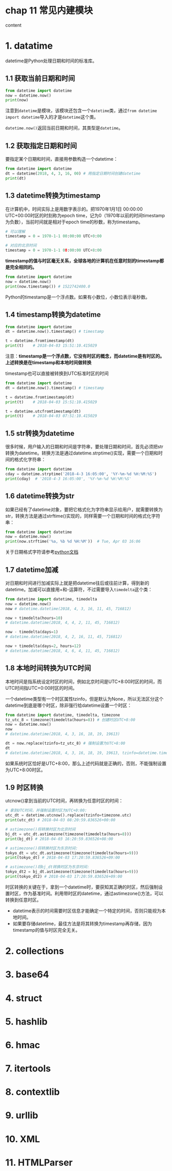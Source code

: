 # chap 11 常见内建模块

content

# 1. datatime
datetime是Python处理日期和时间的标准库。
## 1.1 获取当前日期和时间
```python
from datetime import datetime
now = datetime.now()
print(now)
```
注意到```datetime```是模块，该模块还包含一个```datetime```类，通过```from datetime import datetime```导入的才是```datetime```这个类。

```datetime.now()```返回当前日期和时间，其类型是```datetime```。
## 1.2 获取指定日期和时间
要指定某个日期和时间，直接用参数构造一个datetime：
```python
from datetime import datetime
dt = datetime(2018, 4, 3, 16, 00) # 用指定日期时间创建datetime
print(dt)
```
## 1.3 datetime转换为timestamp
在计算机中，时间实际上是用数字表示的。把1970年1月1日 00:00:00 UTC+00:00时区的时刻称为epoch time，记为0（1970年以前的时间timestamp为负数），当前时间就是相对于epoch time的秒数，称为timestamp。
```python
# 可以理解
timestamp = 0 = 1970-1-1 00:00:00 UTC+0:00

# 对应的北京时间
timestamp = 0 = 1970-1-1 08:00:00 UTC+8:00
```
**timestamp的值与时区毫无关系，全球各地的计算机在任意时刻的timestamp都是完全相同的。**
```python
from datetime import datetime
now = datetime.now()
print(now.timestamp()) # 1522742400.0
```
Python的timestamp是一个浮点数。如果有小数位，小数位表示毫秒数。
## 1.4 timestamp转换为datetime
```python
from datetime import datetime
dt = datetime.now().timestamp() # timestamp

t = datetime.fromtimestamp(dt)
print(t)    # 2018-04-03 15:51:10.415029
```
注意：**timestamp是一个浮点数，它没有时区的概念，而datetime是有时区的。上述转换是在timestamp和本地时间做转换**

timestamp也可以直接被转换到UTC标准时区的时间
```python
from datetime import datetime
dt = datetime.now().timestamp() # timestamp

t = datetime.fromtimestamp(dt)
print(t)    # 2018-04-03 15:51:10.415029

t = datetime.utcfromtimestamp(dt)
print(t)    # 2018-04-03 07:51:10.415029
```
## 1.5 str转换为datetime
很多时候，用户输入的日期和时间是字符串，要处理日期和时间，首先必须把str转换为datetime。转换方法是通过datetime.strptime()实现，需要一个日期和时间的格式化字符串：
```python
from datetime import datetime
cday = datetime.strptime('2018-4-3 16:05:00', '%Y-%m-%d %H:%M:%S')
print(cday)  # '2018-4-3 16:05:00', '%Y-%m-%d %H:%M:%S'
```
## 1.6 datetime转换为str
如果已经有了datetime对象，要把它格式化为字符串显示给用户，就需要转换为str，转换方法是通过strftime()实现的，同样需要一个日期和时间的格式化字符串：
```python
from datetime import datetime
now = datetime.now()
print(now.strftime('%a, %b %d %H:%M'))  # Tue, Apr 03 16:06
```
关于日期格式字符请参考[python文档](https://docs.python.org/3/library/datetime.html#strftime-strptime-behavior)

## 1.7 datetime加减
对日期和时间进行加减实际上就是把datetime往后或往前计算，得到新的datetime。加减可以直接用+和-运算符，不过需要导入```timedelta```这个类：
```python
from datetime import datetime, timedelta
now = datetime.now()
now # datetime.datetime(2018, 4, 3, 16, 11, 45, 716812)

now + timedelta(hours=10)
# datetime.datetime(2018, 4, 4, 2, 11, 45, 716812)

now - timedelta(days=1)
# datetime.datetime(2018, 4, 2, 16, 11, 45, 716812)

now + timedelta(days=2, hours=12)
# datetime.datetime(2018, 4, 6, 4, 11, 45, 716812)
```
## 1.8 本地时间转换为UTC时间
本地时间是指系统设定时区的时间，例如北京时间是UTC+8:00时区的时间，而UTC时间指UTC+0:00时区的时间。

一个datetime类型有一个时区属性tzinfo，但是默认为None，所以无法区分这个datetime到底是哪个时区，除非强行给datetime设置一个时区：
```python
from datetime import datetime, timedelta, timezone
tz_utc_8 = timezone(timedelta(hours=8)) # 创建时区UTC+8:00
now = datetime.now()
now
# datetime.datetime(2018, 4, 3, 16, 18, 19, 19613)

dt = now.replace(tzinfo=tz_utc_8) # 强制设置为UTC+8:00
dt
# datetime.datetime(2018, 4, 3, 16, 18, 19, 19613, tzinfo=datetime.timezone(datetime.timedelta(0, 28800)))
```
如果系统时区恰好是UTC+8:00，那么上述代码就是正确的，否则，不能强制设置为UTC+8:00时区。
## 1.9 时区转换
utcnow()拿到当前的UTC时间，再转换为任意时区的时间：
```python
# 拿到UTC时间，并强制设置时区为UTC+0:00:
utc_dt = datetime.utcnow().replace(tzinfo=timezone.utc)
print(utc_dt) # 2018-04-03 08:20:59.836526+00:00

# astimezone()将转换时区为北京时间
bj_dt = utc_dt.astimezone(timezone(timedelta(hours=8)))
print(bj_dt) # 2018-04-03 16:20:59.836526+08:00

# astimezone()将转换时区为东京时间:
tokyo_dt = utc_dt.astimezone(timezone(timedelta(hours=9)))
print(tokyo_dt) # 2018-04-03 17:20:59.836526+09:00

# astimezone()将bj_dt转换时区为东京时间:
tokyo_dt2 = bj_dt.astimezone(timezone(timedelta(hours=9)))
print(tokyo_dt2) # 2018-04-03 17:20:59.836526+09:00
```
时区转换的关键在于，拿到一个datetime时，要获知其正确的时区，然后强制设置时区，作为基准时间。利用带时区的datetime，通过astimezone()方法，可以转换到任意时区。
- datetime表示的时间需要时区信息才能确定一个特定的时间，否则只能视为本地时间。
- 如果要存储datetime，最佳方法是将其转换为timestamp再存储，因为timestamp的值与时区完全无关。
# 2. collections

# 3. base64

# 4. struct

# 5. hashlib

# 6. hmac

# 7. itertools

# 8. contextlib

# 9. urllib

# 10. XML

# 11. HTMLParser